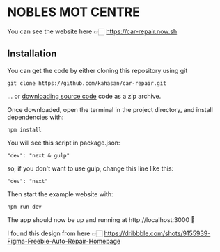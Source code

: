 # NOBLES MOT CENTRE

You can see the website here 👉🏻 https://car-repair.now.sh

## Installation

You can get the code by either cloning this repository using git

```
git clone https://github.com/kahasan/car-repair.git
```

... or [downloading source code](https://github.com/kahasan/car-repair/archive/master.zip) code as a zip archive.

Once downloaded, open the terminal in the project directory, and install dependencies with:

```
npm install
```

You will see this script in package.json:

```
"dev": "next & gulp"
```

so, if you don't want to use gulp, change this line like this:

```
"dev": "next"
```

Then start the example website with:

```
npm run dev
```

The app should now be up and running at http://localhost:3000 🚀

I found this design from here 👉🏻 https://dribbble.com/shots/9155939-Figma-Freebie-Auto-Repair-Homepage
